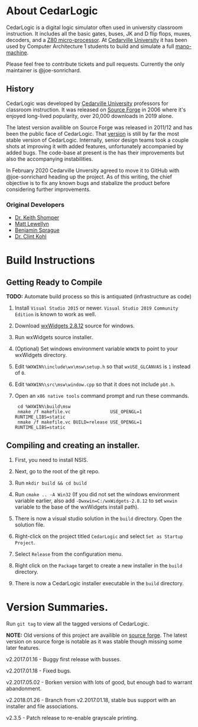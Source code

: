 
# About CedarLogic
CedarLogic is a digital logic simulator often used in university classroom instruction. It includes all the basic gates, buses, JK and D flip flops, muxes, decoders, and a [Z80 micro-processor](https://en.wikipedia.org/wiki/Zilog_Z80). At [Cedarville University](https://www.cedarville.edu/) it has been used by Computer Architecture 1 students to build and simulate a full [mano-machine](https://en.wikipedia.org/wiki/Mano_machine). 

Please feel free to contribute tickets and pull requests. Currently the only maintainer is @joe-sonrichard.

## History
CedarLogic was developed by [Cedarville University](https://www.cedarville.edu/) professors for classroom instruction. It was released on [Source Forge](https://sourceforge.net/projects/cedarlogic/) in 2006 where  it's enjoyed long-lived popularity, over 20,000 downloads in 2019 alone.

The latest version availible on Source Forge was released in 2011/12 and has been the public face of CedarLogic. That [version](https://sourceforge.net/projects/cedarlogic/files/) is still by far the most stable version of CedarLogic. Internally, senior design teams took a couple shots at improving it with added features, unfortunately accompanied by added bugs. The code-base at present is the has their improvements but also the accompanying instabilities.

In February 2020 Cedarville Unversity agreed to move it to GitHub with @joe-sonrichard heading up  the project. As of this writing, the chief objective is to fix any known bugs and stabalize the product before considering further improvements.

### Original Developers
 - [Dr. Keith Shomper](https://www.cedarville.edu/Academic-Schools-and-Departments/Engineering-and-Computer-Science/Faculty/Faculty/Shomper-Keith.aspx) 
 - [Matt Lewellyn](https://github.com/guruofgentoo)
 - [Benjamin Sprague](https://github.com/realmadsci)
 - [Dr. Clint Kohl](https://www.cedarville.edu/Academic-Schools-and-Departments/Engineering-and-Computer-Science/Faculty/Faculty/Kohl-Clinton.aspx)
 
 
# Build Instructions
## Getting Ready to Compile
**TODO:** Automate build process so this is antiquated (infrastructure as code)

1. Install `Visual Studio 2015` or newer. `Visual Studio 2019 Community Edition` is known to work as well.

2. Download [wxWidgets 2.8.12](https://github.com/wxWidgets/wxWidgets/releases/download/v2.8.12/wxMSW-2.8.12-Setup.exe) source for windows.

3. Run wxWidgets source installer.

4. (Optional) Set windows environment variable `WXWIN` to point to your wxWidgets directory.

5. Edit `%WXWIN%\include\wx\msw\setup.h` so that `wxUSE_GLCANVAS` is `1` instead of `0`.

6. Edit `%WXWIN%\src\msw\window.cpp` so that it does not include `pbt.h`.

7. Open an `x86 native tools` command prompt and run these commands.
	
		cd %WXWIN%\build\msw
		nmake /f makefile.vc               USE_OPENGL=1 RUNTIME_LIBS=static
		nmake /f makefile.vc BUILD=release USE_OPENGL=1 RUNTIME_LIBS=static

## Compiling and creating an installer.

1. First, you need to install NSIS.

2. Next, go to the root of the git repo.

3. Run `mkdir build && cd build`

3. Run `cmake .. -A Win32` (If you did not set the windows environment variable earlier, also add `-Dwxwin=C:/wxWidgets-2.8.12` to set `wxwin` variable to the base of the wxWidgets install path).

4. There is now a visual studio solution in the `build` directory. Open the solution file.

5. Right-click on the project titled `CedarLogic` and select `Set as Startup Project`.

6. Select `Release` from the configuration menu.

7. Right click on the `Package` target to create a new installer in the `build` directory.

8. There is now a CedarLogic installer executable in the `build` directory.

# Version Summaries.

Run `git tag` to view all the tagged versions of CedarLogic.

**NOTE:** Old versions of this project are availible on [source forge](https://sourceforge.net/projects/cedarlogic/). The latest version on source forge is notable as it was stable though missing some later features.

v2.2017.01.16 - Buggy first release with busses.

v2.2017.01.18 - Fixed bugs.

v2.2017.05.02 - Borken version with lots of good, but enough bad to warrant abandonment.

v2.2018.01.26 - Branch from v2.2017.01.18, stable bus support with an installer and file associations.

v2.3.5 - Patch release to re-enable grayscale printing.
